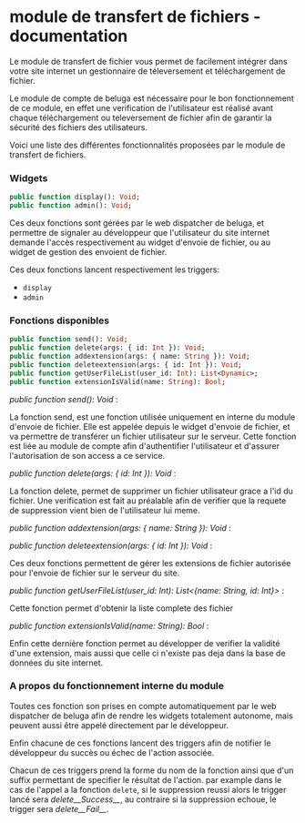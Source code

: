 module de transfert de fichiers - documentation
===============================================

Le module de transfert de fichier vous permet de facilement intégrer dans votre site internet un gestionnaire de téleversement et téléchargement de fichier.

Le module de compte de beluga est nécessaire pour le bon fonctionnement de ce module, en effet une verification de l'utilisateur est réalisé avant chaque téléchargement ou televersement de fichier afin de garantir la sécurité des fichiers des utilisateurs.


Voici une liste des différentes fonctionnalités proposées par le module de transfert de fichiers.

### Widgets

```Haxe
public function display(): Void;
public function admin(): Void;
```

Ces deux fonctions sont gérées par le web dispatcher de beluga, et permettre de signaler au développeur que l'utilisateur du site internet demande l'accès respectivement au widget d'envoie de fichier, ou au widget de gestion des envoient de fichier.

Ces deux fonctions lancent respectivement les triggers:

* `display`
* `admin`


### Fonctions disponibles

```Haxe
public function send(): Void;
public function delete(args: { id: Int }): Void;
public function addextension(args: { name: String }): Void;
public function deleteextension(args: { id: Int }): Void;
public function getUserFileList(user_id: Int): List<Dynamic>;
public function extensionIsValid(name: String): Bool;
```

*public function send(): Void* :

La fonction send, est une fonction utilisée uniquement en interne du module d'envoie de fichier.
Elle est appelée depuis le widget d'envoie de fichier, et va permettre de transférer un fichier utilisateur sur le serveur. Cette fonction est liée au module de compte afin d'authentifier l'utilisateur et d'assurer l'autorisation de son access a ce service.

*public function delete(args: { id: Int }): Void* :

La fonction delete, permet de supprimer un fichier utilisateur grace a l'id du fichier. Une verification est fait au préalable afin de verifier que la requete de suppression vient bien de l'utilisateur lui meme.

*public function addextension(args: { name: String }): Void* :

*public function deleteextension(args: { id: Int }): Void* :

Ces deux fonctions permettent de gérer les extensions de fichier autorisée pour l'envoie de fichier sur le serveur du site.

*public function getUserFileList(user_id: Int): List<{name: String, id: Int}>* :

Cette fonction permet d'obtenir la liste complete des fichier 

*public function extensionIsValid(name: String): Bool* :

Enfin cette dernière fonction permet au développer de verifier la validité d'une extension, mais aussi que celle ci n'existe pas deja dans la base de données du site internet.


### A propos du fonctionnement interne du module

Toutes ces fonction son prises en compte automatiquement par le web dispatcher de beluga afin de rendre les widgets totalement autonome, mais peuvent aussi être appelé directement par le développeur.

Enfin chacune de ces fonctions lancent des triggers afin de notifier le développeur du succès ou échec de l'action associée.

Chacun de ces triggers prend la forme du nom de la fonction ainsi que d'un suffix permettant de specifier le résultat de l'action. par example dans le cas de l'appel a la fonction `delete`, si le suppression reussi alors le trigger lancé sera *delete__Success__*, au contraire si la suppression echoue, le trigger sera *delete__Fail__*.